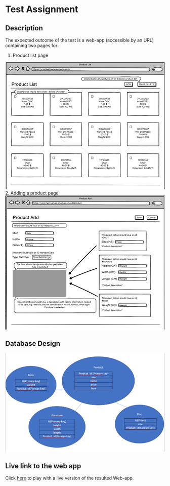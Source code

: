 #  Test Assignment


## Description

The expected outcome of the test is a web-app (accessible by an URL) containing two pages for:

1. Product list page
<img src="/images/ProductListPage.png" alt="Product list page"/>
2. Adding a product page
<img src="/images/ProductAddPage.png" alt="Product add page"/>

## Database Design

<img src="/images/DatabaseDesign.png" alt="Database Design"/>

## Live link to the web app

Click [here](https://juniortestkouotounahum.000webhostapp.com/index.php) to play with a live version of the resulted Web-app.

